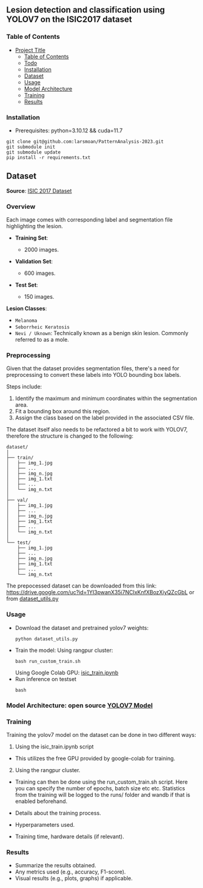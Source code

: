 ## Lesion detection and classification using YOLOV7 on the ISIC2017 dataset

### Table of Contents
- [Project Title](#project-title)
  - [Table of Contents](#table-of-contents)
  - [Todo](#todo)
  - [Installation](#installation)
  - [Dataset](#dataset)
  - [Usage](#usage)
  - [Model Architecture](#model-architecture)
  - [Training](#training)
  - [Results](#results)


### Installation
- Prerequisites: python=3.10.12 && cuda=11.7
```
git clone git@github.com:larsmoan/PatternAnalysis-2023.git
git submodule init 
git submodule update
pip install -r requirements.txt
```

## Dataset

**Source**: [ISIC 2017 Dataset](https://challenge.isic-archive.com/data/#2017)

### Overview
Each image comes with corresponding label and segmentation file highlighting the lesion.
- **Training Set**: 
  - 2000 images.
  
- **Validation Set**: 
  - 600 images.
  
- **Test Set**: 
  - 150 images.

**Lesion Classes**:
- `Melanoma`
- `Seborrheic Keratosis`
- `Nevi / Uknown`: Technically known as a benign skin lesion. Commonly referred to as a mole.


### Preprocessing
Given that the dataset provides segmentation files, there's a need for preprocessing to convert these labels into YOLO bounding box labels. 

Steps include:
1. Identify the maximum and minimum coordinates within the segmentation area.
2. Fit a bounding box around this region.
3. Assign the class based on the label provided in the associated CSV file.


The dataset itself also needs to be refactored a bit to work with YOLOV7, therefore the structure is changed to the following:
```
dataset/
│
├── train/
│   ├── img_1.jpg
│   ├── ...
│   ├── img_n.jpg
│   ├── img_1.txt
│   ├── ...
│   └── img_n.txt
│
├── val/
│   ├── img_1.jpg
│   ├── ...
│   ├── img_n.jpg
│   ├── img_1.txt
│   ├── ...
│   └── img_n.txt
│
└── test/
    ├── img_1.jpg
    ├── ...
    ├── img_n.jpg
    ├── img_1.txt
    ├── ...
    └── img_n.txt
```

The prepocessed dataset can be downloaded from this link:
https://drive.google.com/uc?id=1YI3pwanX35i7NCIxKnfXBozXiyQZcGbL or from [dataset_utils.py](./dataset_utils.py)



### Usage
- Download the dataset and pretrained yolov7 weights:
  ```
  python dataset_utils.py
  ```
- Train the model:
  Using rangpur cluster:
  ```
  bash run_custom_train.sh
  ```
  Using Google Colab GPU:
  [isic_train.ipynb](./isic_train.ipynb)
- Run inference on testset
  ```
  bash 
  ```

### Model Architecture: open source [YOLOV7 Model](https://github.com/WongKinYiu/yolov7)

### Training
Training the yolov7 model on the dataset can be done in two different ways:
1. Using the isic_train.ipynb script
- This utilizes the free GPU provided by google-colab for training.

2. Using the rangpur cluster.
- Training can then be done using the run_custom_train.sh script. Here you can specify the number of epochs, batch size etc etc. Statistics from the training will be logged to the runs/ folder and wandb if that is enabled beforehand.

- Details about the training process.
- Hyperparameters used.
- Training time, hardware details (if relevant).

### Results

- Summarize the results obtained.
- Any metrics used (e.g., accuracy, F1-score).
- Visual results (e.g., plots, graphs) if applicable.